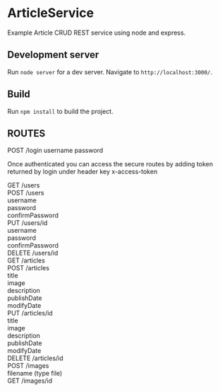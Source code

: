 # ArticleService

Example Article CRUD REST service using node and express.

## Development server

Run `node server` for a dev server. Navigate to `http://localhost:3000/`.

## Build

Run `npm install` to build the project.

## ROUTES

POST /login
	username
	password

Once authenticated you can access the secure routes by adding token returned by login under header key x-access-token 

GET /users  
POST /users  
	username  
	password  
	confirmPassword  
PUT /users/id  
	username  
	password  
	confirmPassword  
DELETE /users/id  
GET /articles  
POST /articles  
	title  
	image  
	description  
	publishDate  
	modifyDate  
PUT /articles/id  
	title  
	image  
	description  
	publishDate  
	modifyDate  
DELETE /articles/id  
POST /images  
	filename (type file)  
GET /images/id  



